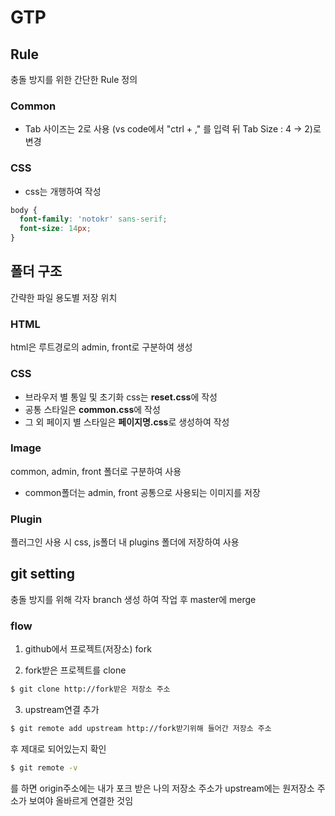 # GTP
## Rule
충돌 방지를 위한 간단한 Rule 정의
### Common
- Tab 사이즈는 2로 사용 (vs code에서 "ctrl + ," 를 입력 뒤 Tab Size : 4 -> 2)로 변경
### CSS
- css는 개행하여 작성
```css
body {
  font-family: 'notokr' sans-serif;
  font-size: 14px;
}
```

## 폴더 구조
간략한 파일 용도별 저장 위치
### HTML
html은 루트경로의 admin, front로 구분하여 생성

### CSS
- 브라우저 별 통일 및 초기화 css는 **reset.css**에 작성
- 공통 스타일은 **common.css**에 작성
- 그 외 페이지 별 스타일은 **페이지명.css**로 생성하여 작성

### Image
common, admin, front 폴더로 구분하여 사용
- common폴더는 admin, front 공통으로 사용되는 이미지를 저장

### Plugin
플러그인 사용 시 css, js폴더 내 plugins 폴더에 저장하여 사용

## git setting
충돌 방지를 위해 각자 branch 생성 하여 작업 후 master에 merge
### flow
1. github에서 프로젝트(저장소) fork

2. fork받은 프로젝트를 clone
```bash
$ git clone http://fork받은 저장소 주소
```

3. upstream연결 추가
```bash
$ git remote add upstream http://fork받기위해 들어간 저장소 주소
```
후 제대로 되어있는지 확인
```bash
$ git remote -v
```
를 하면 origin주소에는 내가 포크 받은 나의 저장소 주소가 upstream에는 원저장소 주소가 보여야 올바르게 연결한 것임